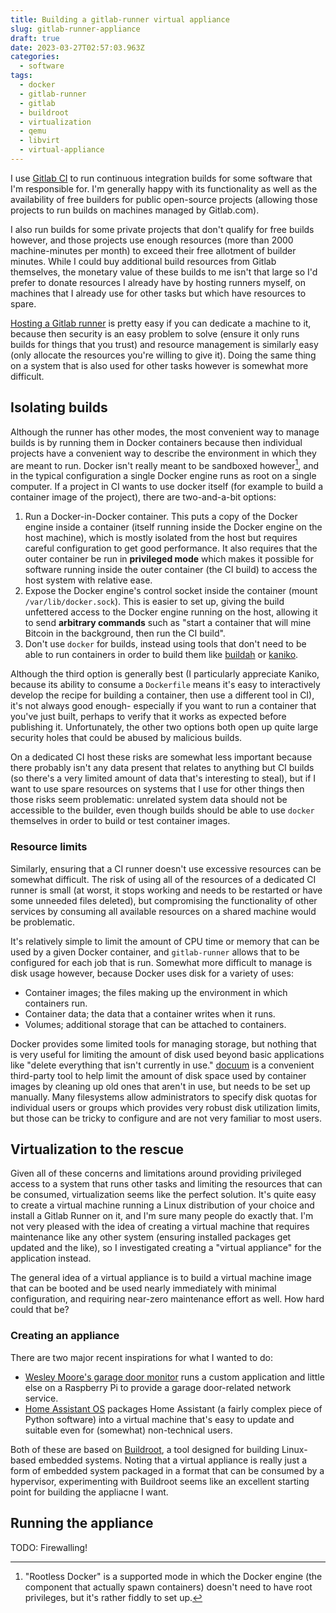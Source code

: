 ```yaml
---
title: Building a gitlab-runner virtual appliance
slug: gitlab-runner-appliance
draft: true
date: 2023-03-27T02:57:03.963Z
categories:
  - software
tags:
  - docker
  - gitlab-runner
  - gitlab
  - buildroot
  - virtualization
  - qemu
  - libvirt
  - virtual-appliance
---
```

I use [Gitlab CI](https://docs.gitlab.com/ee/ci/) to run continuous integration builds for some software that I'm responsible for. I'm generally happy with its functionality as well as the availability of free builders for public open-source projects (allowing those projects to run builds on machines managed by Gitlab.com).

I also run builds for some private projects that don't qualify for free builds however, and those projects use enough resources (more than 2000 machine-minutes per month) to exceed their free allotment of builder minutes. While I could buy additional build resources from Gitlab themselves, the monetary value of these builds to me isn't that large so I'd prefer to donate resources I already have by hosting runners myself, on machines that I already use for other tasks but which have resources to spare.

[Hosting a Gitlab runner](https://docs.gitlab.com/runner/) is pretty easy if you can dedicate a machine to it, because then security is an easy problem to solve (ensure it only runs builds for things that you trust) and resource management is similarly easy (only allocate the resources you're willing to give it). Doing the same thing on a system that is also used for other tasks however is somewhat more difficult.

## Isolating builds

Although the runner has other modes, the most convenient way to manage builds is by running them in Docker containers because then individual projects have a convenient way to describe the environment in which they are meant to run. Docker isn't really meant to be sandboxed however[^rootless], and in the typical configuration a single Docker engine runs as root on a single computer. If a project in CI wants to use docker itself (for example to build a container image of the project), there are two-and-a-bit options:

[^rootless]: "Rootless Docker" is a supported mode in which the Docker engine (the component that actually spawn containers) doesn't need to have root privileges, but it's rather fiddly to set up.

1. Run a Docker-in-Docker container. This puts a copy of the Docker engine inside a container (itself running inside the Docker engine on the host machine), which is mostly isolated from the host but requires careful configuration to get good performance. It also requires that the outer container be run in **privileged mode** which makes it possible for software running inside the outer container (the CI build) to access the host system with relative ease.
2. Expose the Docker engine's control socket inside the container (mount `/var/lib/docker.sock`). This is easier to set up, giving the build unfettered access to the Docker engine running on the host, allowing it to send **arbitrary commands** such as "start a container that will mine Bitcoin in the background, then run the CI build".
3. Don't use `docker` for builds, instead using tools that don't need to be able to run containers in order to build them like [buildah](https://buildah.io/) or [kaniko](https://github.com/GoogleContainerTools/kaniko).

Although the third option is generally best (I particularly appreciate Kaniko, because its ability to consume a `Dockerfile` means it's easy to interactively develop the recipe for building a container, then use a different tool in CI), it's not always good enough- especially if you want to run a container that you've just built, perhaps to verify that it works as expected before publishing it. Unfortunately, the other two options both open up quite large security holes that could be abused by malicious builds.

On a dedicated CI host these risks are somewhat less important because there probably isn't any data present that relates to anything but CI builds (so there's a very limited amount of data that's interesting to steal), but if I want to use spare resources on systems that I use for other things then those risks seem problematic: unrelated system data should not be accessible to the builder, even though builds should be able to use `docker` themselves in order to build or test container images.

### Resource limits

Similarly, ensuring that a CI runner doesn't use excessive resources can be somewhat difficult. The risk of using all of the resources of a dedicated CI runner is small (at worst, it stops working and needs to be restarted or have some unneeded files deleted), but compromising the functionality of other services by consuming all available resources on a shared machine would be problematic.

It's relatively simple to limit the amount of CPU time or memory that can be used by a given Docker container, and `gitlab-runner` allows that to be configured for each job that is run. Somewhat more difficult to manage is disk usage however, because Docker uses disk for a variety of uses:

 * Container images; the files making up the environment in which containers run.
 * Container data; the data that a container writes when it runs.
 * Volumes; additional storage that can be attached to containers.

Docker provides some limited tools for managing storage, but nothing that is very useful for limiting the amount of disk used beyond basic applications like "delete everything that isn't currently in use." [docuum](https://github.com/stepchowfun/docuum) is a convenient third-party tool to help limit the amount of disk space used by container images by cleaning up old ones that aren't in use, but needs to be set up manually. Many filesystems allow administrators to specify disk quotas for individual users or groups which provides very robust disk utilization limits, but those can be tricky to configure and are not very familiar to most users.

## Virtualization to the rescue

Given all of these concerns and limitations around providing privileged access to a system that runs other tasks and limiting the resources that can be consumed, virtualization seems like the perfect solution. It's quite easy to create a virtual machine running a Linux distribution of your choice and install a Gitlab Runner on it, and I'm sure many people do exactly that. I'm not very pleased with the idea of creating a virtual machine that requires maintenance like any other system (ensuring installed packages get updated and the like), so I investigated creating a "virtual appliance" for the application instead.

The general idea of a virtual appliance is to build a virtual machine image that can be booted and be used nearly immediately with minimal configuration, and requiring near-zero maintenance effort as well. How hard could that be?

### Creating an appliance

There are two major recent inspirations for what I wanted to do:
 * [Wesley Moore's garage door monitor](https://www.wezm.net/v2/posts/2022/garage-door-monitor/) runs a custom application and little else on a Raspberry Pi to provide a garage door-related network service.
 * [Home Assistant OS](https://www.home-assistant.io/installation/linux) packages Home Assistant (a fairly complex piece of Python software) into a virtual machine that's easy to update and suitable even for (somewhat) non-technical users.

Both of these are based on [Buildroot](https://buildroot.org/), a tool designed for building Linux-based embedded systems. Noting that a virtual appliance is really just a form of embedded system packaged in a format that can be consumed by a hypervisor, experimenting with Buildroot seems like an excellent starting point for building the appliacne I want.

## Running the appliance

TODO: Firewalling!